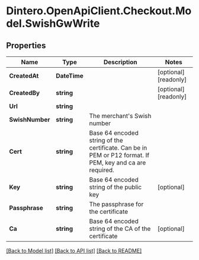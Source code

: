 # Dintero.OpenApiClient.Checkout.Model.SwishGwWrite

## Properties

Name | Type | Description | Notes
------------ | ------------- | ------------- | -------------
**CreatedAt** | **DateTime** |  | [optional] [readonly] 
**CreatedBy** | **string** |  | [optional] [readonly] 
**Url** | **string** |  | 
**SwishNumber** | **string** | The merchant&#39;s Swish number | 
**Cert** | **string** | Base 64 encoded string of the certificate. Can be in PEM or P12 format. If PEM, key and ca are required.  | 
**Key** | **string** | Base 64 encoded string of the public key | [optional] 
**Passphrase** | **string** | The passphrase for the certificate | 
**Ca** | **string** | Base 64 encoded string of the CA of the certificate | [optional] 

[[Back to Model list]](../README.md#documentation-for-models) [[Back to API list]](../README.md#documentation-for-api-endpoints) [[Back to README]](../README.md)

